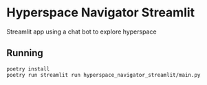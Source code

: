 # Hyperspace Navigator Streamlit
Streamlit app using a chat bot to explore hyperspace

## Running
```
poetry install
poetry run streamlit run hyperspace_navigator_streamlit/main.py
```